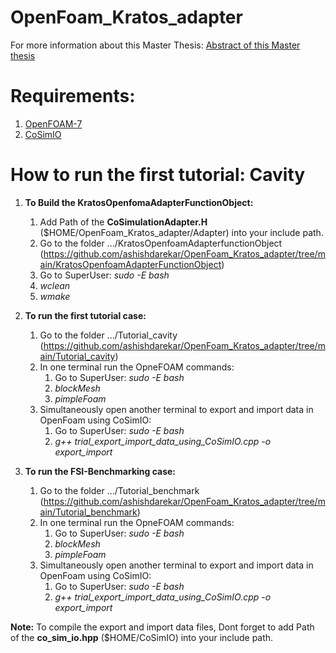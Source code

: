 # OpenFoam_Kratos_adapter
For more information about this Master Thesis: [Abstract of this Master thesis](https://github.com/ashishdarekar/OpenFoam_Kratos_adapter/blob/main/Abstract_of_Master_Thesis_ashish_darekar.pdf)

# Requirements:
1. [OpenFOAM-7](https://openfoam.org/download/7-ubuntu/)
2. [CoSimIO](https://github.com/KratosMultiphysics/CoSimIO)

# How to run the first tutorial: Cavity
1. **To Build the KratosOpenfomaAdapterFunctionObject:**
    1. Add Path of the **CoSimulationAdapter.H** ($HOME/OpenFoam_Kratos_adapter/Adapter) into your include path.
    2. Go to the folder .../KratosOpenfoamAdapterfunctionObject (https://github.com/ashishdarekar/OpenFoam_Kratos_adapter/tree/main/KratosOpenfoamAdapterFunctionObject)
    3. Go to SuperUser: *sudo -E bash*
    4. *wclean*
    5. *wmake*

3. **To run the first tutorial case:**
    1. Go to the folder .../Tutorial_cavity (https://github.com/ashishdarekar/OpenFoam_Kratos_adapter/tree/main/Tutorial_cavity)
    2. In one terminal run the OpneFOAM commands:
        1. Go to SuperUser: *sudo -E bash*
        2. *blockMesh*
        3. *pimpleFoam*
    3. Simultaneously open another terminal to export and import data in OpenFoam using CoSimIO:
        1. Go to SuperUser: *sudo -E bash*
        2. *g++ trial_export_import_data_using_CoSimIO.cpp -o export_import*

4. **To run the FSI-Benchmarking case:**
    1. Go to the folder .../Tutorial_benchmark (https://github.com/ashishdarekar/OpenFoam_Kratos_adapter/tree/main/Tutorial_benchmark)
    2. In one terminal run the OpneFOAM commands:
        1. Go to SuperUser: *sudo -E bash*
        2. *blockMesh*
        3. *pimpleFoam*
    3. Simultaneously open another terminal to export and import data in OpenFoam using CoSimIO:
        1. Go to SuperUser: *sudo -E bash*
        2. *g++ trial_export_import_data_using_CoSimIO.cpp -o export_import*

**Note:** To compile the export and import data files, Dont forget to add Path of the **co_sim_io.hpp** ($HOME/CoSimIO) into your include path.
